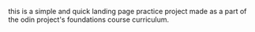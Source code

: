 this is a simple and quick landing page practice project made as a part of the odin project's foundations course curriculum. 
